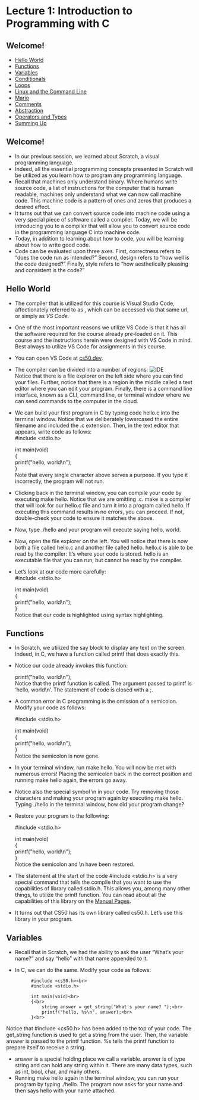 # Lecture 1: Introduction to Programming with C

## Welcome!

- [Hello World](#Hello-World)
- [Functions](#Functions)
- [Variables](#Variables)
- [Conditionals](#Conditionals)
- [Loops](#Loops)
- [Linux and the Command Line](#Linux-and-the-Command-Line)
- [Mario](#Mario)
- [Comments](#Comments)
- [Abstraction](#Abstraction)
- [Operators and Types](#Operators-and-Types)
- [Summing Up](#expanding-your-imagination)

## Welcome!

- In our previous session, we learned about Scratch, a visual programming language.
- Indeed, all the essential programming concepts presented in Scratch will be utilized as you learn how to program any programming language.
- Recall that machines only understand binary. Where humans write source code, a list of instructions for the computer that is human readable, machines only understand what we can now call machine code. This machine code is a pattern of ones and zeros that produces a desired effect.
- It turns out that we can convert source code into machine code using a very special piece of software called a compiler. Today, we will be introducing you to a compiler that will allow you to convert source code in the programming language C into machine code.
- Today, in addition to learning about how to code, you will be learning about how to write good code.
- Code can be evaluated upon three axes. First, correctness refers to “does the code run as intended?” Second, design refers to “how well is the code designed?” Finally, style refers to “how aesthetically pleasing and consistent is the code?”

## Hello World

- The compiler that is utilized for this course is Visual Studio Code, affectionately referred to as , which can be accessed via that same url, or simply as *VS Code.*
- One of the most important reasons we utilize VS Code is that it has all the software required for the course already pre-loaded on it. This course and the instructions herein were designed with VS Code in mind. Best always to utilize VS Code for assignments in this course.
- You can open VS Code at [cs50.dev](https://cs50.dev/).
- The compiler can be divided into a number of regions:
![IDE](https://cs50.harvard.edu/x/2023/notes/1/cs50Week1Slide017.png)
<br>Notice that there is a file explorer on the left side where you can find your files. Further, notice that there is a region in the middle called a text editor where you can edit your program. Finally, there is a command line interface, known as a CLI, command line, or terminal window where we can send commands to the computer in the cloud.
- We can build your first program in C by typing code hello.c into the terminal window. Notice that we deliberately lowercased the entire filename and included the .c extension. Then, in the text editor that appears, write code as follows:<br>
#include <stdio.h><br>

    int main(void)<br>
    {<br>
        printf("hello, world\n");<br>
    }<br>
Note that every single character above serves a purpose. If you type it incorrectly, the program will not run.

- Clicking back in the terminal window, you can compile your code by executing make hello. Notice that we are omitting .c. make is a compiler that will look for our hello.c file and turn it into a program called hello. If executing this command results in no errors, you can proceed. If not, double-check your code to ensure it matches the above.
- Now, type ./hello and your program will execute saying hello, world.
- Now, open the file explorer on the left. You will notice that there is now both a file called hello.c and another file called hello. hello.c is able to be read by the compiler: It’s where your code is stored. hello is an executable file that you can run, but cannot be read by the compiler.
- Let’s look at our code more carefully:<br>
    #include <stdio.h>

    int main(void)<br>
    {<br>
        printf("hello, world\n");<br>
    }<br>
Notice that our code is highlighted using syntax highlighting.

## Functions

- In Scratch, we utilized the say block to display any text on the screen. Indeed, in C, we have a function called printf that does exactly this.
- Notice our code already invokes this function:

    printf("hello, world\n");<br>
Notice that the printf function is called. The argument passed to printf is ‘hello, world\n’. The statement of code is closed with a ;.

- A common error in C programming is the omission of a semicolon. Modify your code as follows:

    #include <stdio.h>

    int main(void)<br>
    {<br>
        printf("hello, world\n");<br>
    }<br>
Notice the semicolon is now gone.

- In your terminal window, run make hello. You will now be met with numerous errors! Placing the semicolon back in the correct position and running make hello again, the errors go away.
- Notice also the special symbol \n in your code. Try removing those characters and making your program again by executing make hello. Typing ./hello in the terminal window, how did your program change?
- Restore your program to the following:

    #include <stdio.h>

    int main(void)<br>
    {<br>
        printf("hello, world\n");<br>
    }<br>
Notice the semicolon and \n have been restored.

- The statement at the start of the code #include <stdio.h> is a very special command that tells the compile that you want to use the capabilities of library called stdio.h. This allows you, among many other things, to utilize the printf function. You can read about all the capabilities of this library on the [Manual Pages](https://manual.cs50.io/).
- It turns out that CS50 has its own library called cs50.h. Let’s use this library in your program.

## Variables

- Recall that in Scratch, we had the ability to ask the user “What’s your name?” and say “hello” with that name appended to it.
- In C, we can do the same. Modify your code as follows:

            #include <cs50.h><br>
            #include <stdio.h>

            int main(void)<br>
            {<br>
                string answer = get_string("What's your name? ");<br>
                printf("hello, %s\n", answer);<br>
            }<br>
Notice that #include <cs50.h> has been added to the top of your code. The get_string function is used to get a string from the user. Then, the variable answer is passed to the printf function. %s tells the printf function to prepare itself to receive a string.

- answer is a special holding place we call a variable. answer is of type string and can hold any string within it. There are many data types, such as int, bool, char, and many others.
- Running make hello again in the terminal window, you can run your program by typing ./hello. The program now asks for your name and then says hello with your name attached.